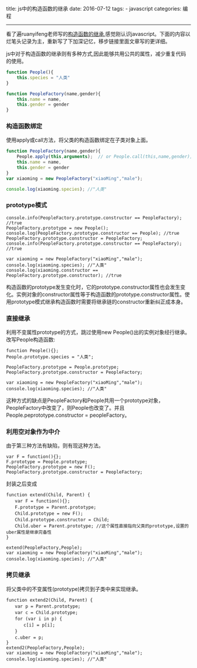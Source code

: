 title: js中的构造函数的继承
date: 2016-07-12
tags: 
    - javascript
categories: 编程

---

看了遍ruanyifeng老师写的[构造函数的继承](http://www.ruanyifeng.com/blog/2010/05/object-oriented_javascript_inheritance.html),感觉刚认识javascript。下面的内容以烂笔头记录为主，重新写了下加深记忆，移步链接里面文章写的更详细。

<!--more-->  

js中对于构造函数的继承则有多种方式,因此能够共用公共的属性，减少重复代码的使用。

```javascript
function People(){
    this.species = "人类"
}

function PeopleFactory(name,gender){
    this.name = name,
    this.gender = gender
}
```

### 构造函数绑定

使用apply或call方法，将父类的构造函数绑定在子类对象上面。

```javascript
function PeopleFactory(name,gender){
    People.apply(this,arguments);  // or People.call(this,name,gender);
    this.name = name,
    this.gender = gender
}
var xiaoming = new PeopleFactory("xiaoMing","male");

console.log(xiaoming.species); //"人类"

```

### prototype模式

```
console.info(PeopleFactory.prototype.constructor == PeopleFactory); //true
PeopleFactory.prototype = new People();
console.log(PeopleFactory.prototype.constructor == People); //true
PeopleFactory.prototype.constructor = PeopleFactory;
console.info(PeopleFactory.prototype.constructor == PeopleFactory); //true

var xiaoming = new PeopleFactory("xiaoMing","male");
console.log(xiaoming.species); //"人类"
console.log(xiaoming.constructor == PeopleFactory.prototype.constructor); //true
```

构造函数的prototype发生变化时，它的prototype.constructor属性也会发生变化。实例对象的constructor属性等于构造函数的prototype.constructor属性。使用prototype模式继承构造函数时需要将继承链的constructor重新纠正成本身。

### 直接继承

利用不变属性prototype的方式，跳过使用new People()出的实例对象经行继承。改写People构造函数:

```
function People(){};
People.prototype.species = "人类";

PeopleFactory.prototype = People.prototype;
PeopleFactory.prototype.constructor = PeopleFactory;

var xiaoming = new PeopleFactory("xiaoMing","male");
console.log(xiaoming.species); //"人类"

```

这种方式的缺点是PeopleFactory和People共用一个prototype对象，PeopleFactory中改变了，则People也改变了。并且People.peprototype.constructor = peopleFactory。

### 利用空对象作为中介

由于第三种方法有缺陷，则有现这种方法。

```
var F = function(){};
F.prototype = People.prototype;
PeopleFactory.prototype = new F();
PeopleFactory.prototype.constructor = PeopleFactory;
```

封装之后变成
```
function extend(Child, Parent) {
　　var F = function(){};
　　F.prototype = Parent.prototype;
　　Child.prototype = new F();
　　Child.prototype.constructor = Child;
　　Child.uber = Parent.prototype; //这个属性直接指向父类的prototype,设置的uber属性是继承完备性
}

extend(PeopleFactory,People);
var xiaoming = new PeopleFactory("xiaoMing","male");
console.log(xiaoming.species); //"人类"
```

### 拷贝继承

将父类中的不变属性(prototype)拷贝到子类中来实现继承。

```
function extend2(Child, Parent) {
　　var p = Parent.prototype;
　　var c = Child.prototype;
　　for (var i in p) {
　　　　c[i] = p[i];
　　}
　　c.uber = p;
}
extend2(PeopleFactory,People);
var xiaoming = new PeopleFactory("xiaoMing","male");
console.log(xiaoming.species); //"人类"
```